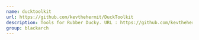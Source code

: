 ```yaml
---
name: ducktoolkit
url: https://github.com/kevthehermit/DuckToolkit
description: Tools for Rubber Ducky. URL : https://github.com/kevthehermit/DuckToolkit Groups : blackarch blackarch-exploitation blackarch-crypto
group: blackarch
---
```

